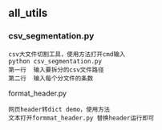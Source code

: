## all_utils

### csv_segmentation.py

```
csv大文件切割工具，使用方法打开cmd输入
python csv_segmentation.py
第一行  输入要拆分的csv文件路径
第二行  输入每个分文件的条数
```

format_header.py

```
网页header转dict demo，使用方法
文本打开formmat_header.py 替换header运行即可
```
